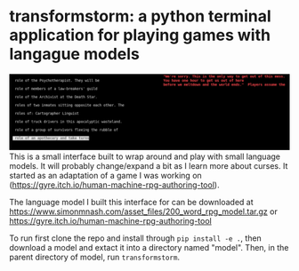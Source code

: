 # transformstorm: a python terminal application for playing games with langague models
![Screenshot](https://github.com/simonmnash/transformstorm/blob/main/assets/version_zero_screenshot.png)
This is a small interface built to wrap around and play with small language models. It will probably change/expand a bit as I learn more about curses.
It started as an adaptation of a game I was working on (https://gyre.itch.io/human-machine-rpg-authoring-tool).

The language model I built this interface for can be downloaded at
https://www.simonmnash.com/asset_files/200_word_rpg_model.tar.gz or https://gyre.itch.io/human-machine-rpg-authoring-tool

To run first clone the repo and install through `pip install -e .`, then download a model and extact it into a directory named "model".
Then, in the parent directory of model, run `transformstorm`.
